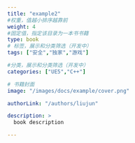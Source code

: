 ```yaml
---
title: "example2"
#权重，值越小排序越靠前
weight: 4
#固定值，指定该目录为一本书书籍
type: book
# 标签，展示和分类筛选（开发中）
tags: ["安全","独家","游戏"]

#分类，展示和分类筛选（开发中）
categories: ["UE5","C++"]

# 书籍封面
image: "/images/docs/example/cover.png"

authorLink: "/authors/liujun"

description: >
  book description

---
```

